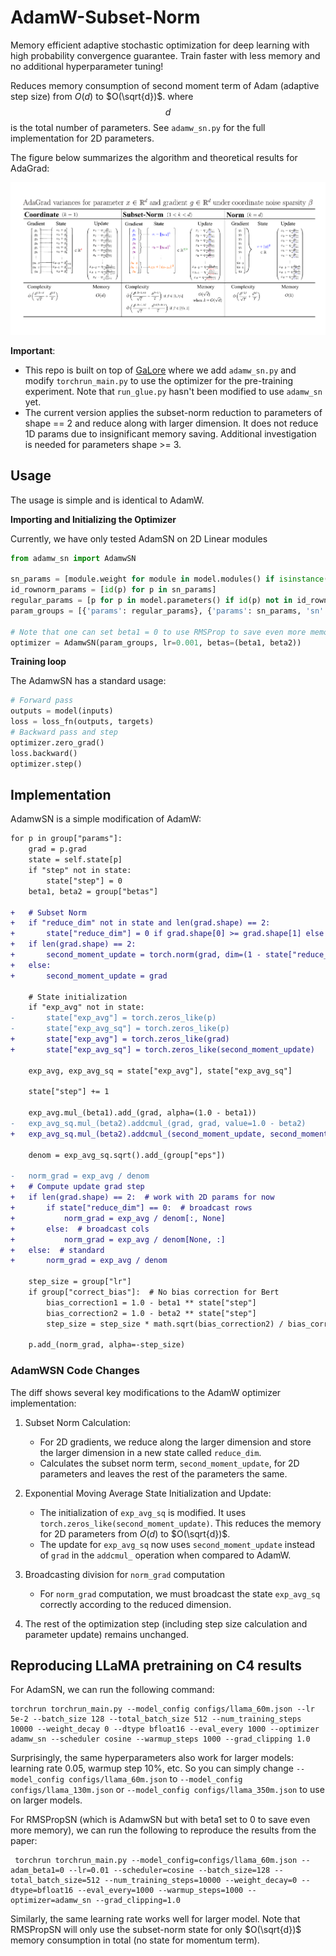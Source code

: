 # AdamW-Subset-Norm 

Memory efficient adaptive stochastic optimization for deep learning with high probability convergence guarantee. 
Train faster with less memory and no additional hyperparameter tuning!

Reduces memory consumption of second moment term of Adam (adaptive step size) from $O(d)$ to $O(\sqrt{d})$. 
where $$d$$ is the total number of parameters. See `adamw_sn.py` for the full implementation for 2D parameters.

The figure below summarizes the algorithm and theoretical results for AdaGrad:

![Subset Norm Stepsize](imgs/subset-norm-stepsize-1.png)

**Important**:
-  This repo is built on top of [GaLore](https://github.com/jiaweizzhao/GaLore) where we add `adamw_sn.py` and 
modify `torchrun_main.py` to use the optimizer for the pre-training experiment. Note that `run_glue.py` hasn't been modified to use `adamw_sn` yet.
- The current version applies the subset-norm reduction to parameters of shape == 2 and reduce along with larger dimension. 
It does not reduce 1D params due to insignificant memory saving. Additional investigation is needed for parameters shape >= 3.
## Usage
The usage is simple and is identical to AdamW.

**Importing and Initializing the Optimizer**

Currently, we have only tested AdamSN on 2D Linear modules 
```python
from adamw_sn import AdamwSN

sn_params = [module.weight for module in model.modules() if isinstance(module, nn.Linear)]
id_rownorm_params = [id(p) for p in sn_params]
regular_params = [p for p in model.parameters() if id(p) not in id_rownorm_params]
param_groups = [{'params': regular_params}, {'params': sn_params, 'sn': True}]  # enable subset-norm
                
# Note that one can set beta1 = 0 to use RMSProp to save even more memory
optimizer = AdamwSN(param_groups, lr=0.001, betas=(beta1, beta2))
```

**Training loop**

The AdamwSN has a standard usage: 
```python
# Forward pass
outputs = model(inputs)
loss = loss_fn(outputs, targets)
# Backward pass and step
optimizer.zero_grad()
loss.backward()
optimizer.step()
```
## Implementation 
AdamwSN is a simple modification of AdamW:
```diff
for p in group["params"]:
    grad = p.grad
    state = self.state[p]
    if "step" not in state:
        state["step"] = 0
    beta1, beta2 = group["betas"]

+   # Subset Norm
+   if "reduce_dim" not in state and len(grad.shape) == 2:
+       state["reduce_dim"] = 0 if grad.shape[0] >= grad.shape[1] else 1
+   if len(grad.shape) == 2:
+       second_moment_update = torch.norm(grad, dim=(1 - state["reduce_dim"]))
+   else:
+       second_moment_update = grad

    # State initialization
    if "exp_avg" not in state:
-       state["exp_avg"] = torch.zeros_like(p)
-       state["exp_avg_sq"] = torch.zeros_like(p)
+       state["exp_avg"] = torch.zeros_like(grad)
+       state["exp_avg_sq"] = torch.zeros_like(second_moment_update)

    exp_avg, exp_avg_sq = state["exp_avg"], state["exp_avg_sq"]

    state["step"] += 1

    exp_avg.mul_(beta1).add_(grad, alpha=(1.0 - beta1))
-   exp_avg_sq.mul_(beta2).addcmul_(grad, grad, value=1.0 - beta2)
+   exp_avg_sq.mul_(beta2).addcmul_(second_moment_update, second_moment_update, value=1.0 - beta2)

    denom = exp_avg_sq.sqrt().add_(group["eps"])

-   norm_grad = exp_avg / denom
+   # Compute update grad step
+   if len(grad.shape) == 2:  # work with 2D params for now
+       if state["reduce_dim"] == 0:  # broadcast rows
+           norm_grad = exp_avg / denom[:, None]
+       else:  # broadcast cols
+           norm_grad = exp_avg / denom[None, :]
+   else:  # standard
+       norm_grad = exp_avg / denom

    step_size = group["lr"]
    if group["correct_bias"]:  # No bias correction for Bert
        bias_correction1 = 1.0 - beta1 ** state["step"]
        bias_correction2 = 1.0 - beta2 ** state["step"]
        step_size = step_size * math.sqrt(bias_correction2) / bias_correction1

    p.add_(norm_grad, alpha=-step_size)
```

### AdamWSN Code Changes

The diff shows several key modifications to the AdamW optimizer implementation:

1. Subset Norm Calculation:
   - For 2D gradients, we reduce along the larger dimension and store the larger dimension in a new state called `reduce_dim`.
   - Calculates the subset norm term, `second_moment_update`, for 2D parameters and leaves the rest of the parameters the same.

2. Exponential Moving Average State Initialization and Update:
   - The initialization of `exp_avg_sq` is modified. It uses `torch.zeros_like(second_moment_update)`. This reduces the memory for 2D parameters from $O(d)$ to $O(\sqrt{d})$.
   - The update for `exp_avg_sq` now uses `second_moment_update` instead of `grad` in the `addcmul_` operation when compared to AdamW.

3. Broadcasting division for `norm_grad` computation
   - For `norm_grad` computation, we must broadcast the state `exp_avg_sq` correctly according to the reduced dimension.

4. The rest of the optimization step (including step size calculation and parameter update) remains unchanged.

## Reproducing LLaMA pretraining on C4 results
For AdamSN, we can run the following command:
```
torchrun torchrun_main.py --model_config configs/llama_60m.json --lr 5e-2 --batch_size 128 --total_batch_size 512 --num_training_steps 10000 --weight_decay 0 --dtype bfloat16 --eval_every 1000 --optimizer adamw_sn --scheduler cosine --warmup_steps 1000 --grad_clipping 1.0
```

Surprisingly, the same hyperparameters also work for larger models: learning rate 0.05, warmup step 10%, etc. So you can simply change 
`--model_config configs/llama_60m.json` to `--model_config configs/llama_130m.json` or `--model_config configs/llama_350m.json` to use on larger models. 

For RMSPropSN (which is AdamwSN but with beta1 set to 0 to save even more memory), we can run the following to reproduce the results from the paper:
```
 torchrun torchrun_main.py --model_config=configs/llama_60m.json --adam_beta1=0 --lr=0.01 --scheduler=cosine --batch_size=128 --total_batch_size=512 --num_training_steps=10000 --weight_decay=0 --dtype=bfloat16 --eval_every=1000 --warmup_steps=1000 --optimizer=adamw_sn --grad_clipping=1.0
```
Similarly, the same learning rate works well for larger model. Note that RMSPropSN will only use the subset-norm state for only $O(\sqrt{d})$ memory consumption in total (no state for momentum term). 